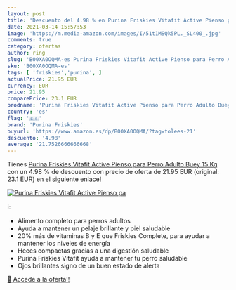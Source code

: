 ```yaml
---
layout: post
title: 'Descuento del 4.98 % en Purina Friskies Vitafit Active Pienso pa'
date: 2021-03-14 15:57:53
image: 'https://m.media-amazon.com/images/I/51t1MSQk5PL._SL400_.jpg'
comments: true
category: ofertas
author: ring
slug: 'B00XA0OQMA-es Purina Friskies Vitafit Active Pienso para Perro Adulto...'
sku: 'B00XA0OQMA-es'
tags: [ 'friskies','purina', ]
actualPrice: 21.95 EUR
currency: EUR
price: 21.95
comparePrice: 23.1 EUR
prodname: 'Purina Friskies Vitafit Active Pienso para Perro Adulto Buey 15 Kg'
country: 'es'
flag: '🇪🇸'
brand: 'Purina Friskies'
buyurl: 'https://www.amazon.es/dp/B00XA0OQMA/?tag=tolees-21'
descuento: '4.98'
average: '21.7526666666668'
---
```


Tienes [Purina Friskies Vitafit Active Pienso para Perro Adulto Buey 15 Kg](https://www.amazon.es/dp/B00XA0OQMA/?tag=tolees-21) con un 4.98 % de descuento con precio de oferta de 21.95 EUR (original: 23.1 EUR) en el siguiente enlace!

[![Purina Friskies Vitafit Active Pienso pa](https://m.media-amazon.com/images/I/51t1MSQk5PL._SL400_.jpg)](https://www.amazon.es/dp/B00XA0OQMA/?tag=tolees-21)

ℹ️:

- Alimento completo para perros adultos
- Ayuda a mantener un pelaje brillante y piel saludable
- 20% más de vitaminas B y E que Friskies Complete, para ayudar a mantener los niveles de energía
- Heces compactas gracias a una digestión saludable
- Purina Friskies Vitafit ayuda a mantener tu perro saludable
- Ojos brillantes signo de un buen estado de alerta

[🛒 Accede a la oferta!!](https://www.amazon.es/dp/B00XA0OQMA/?tag=tolees-21)
